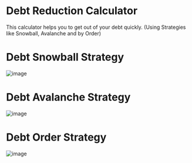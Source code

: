 # Debt Reduction Calculator
This calculator helps you to get out of your debt quickly. (Using Strategies like Snowball, Avalanche and by Order)


# Debt Snowball Strategy
![image](https://user-images.githubusercontent.com/67231332/230741308-9c82895f-9507-4974-8555-98e1aa23b221.png)


# Debt Avalanche Strategy
![image](https://user-images.githubusercontent.com/67231332/230741331-db4d8555-bfdd-4cc9-af08-f24421a5c7b3.png)


# Debt Order Strategy
![image](https://user-images.githubusercontent.com/67231332/230741341-dfd5e5c9-4d85-4acf-a6d2-6e74a7514335.png)
